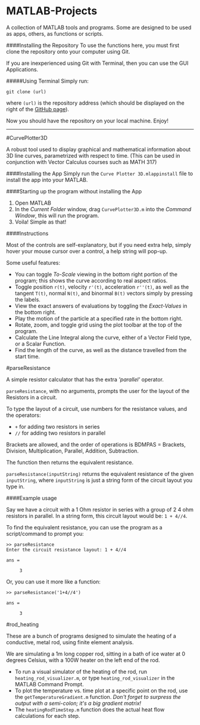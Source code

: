 MATLAB-Projects
===============

A collection of MATLAB tools and programs. Some are designed to be used as apps, others, as functions or scripts.

####Installing the Repository
To use the functions here, you must first clone the repository onto your computer using Git.

If you are inexperienced using Git with Terminal, then you can use the GUI Applications.

#####Using Terminal
Simply run:

`git clone (url)`

where `(url)` is the repository address (which should be displayed on the right of the [GitHub page](https://github.com/Fizz-2013/MATLAB-Projects)).

Now you should have the repository on your local machine. Enjoy!


- - -
#CurvePlotter3D

A robust tool used to display graphical and mathematical information about 3D line curves, parametrized with respect to time. (This can be used in conjunction with Vector Calculus courses such as MATH 317)

####Installing the App
Simply run the `Curve Plotter 3D.mlappinstall` file to install the app into your MATLAB.

####Starting up the program without installing the App

1. Open MATLAB
2. In the *Current Folder* window, drag `CurvePlotter3D.m` into the *Command Window*, this will run the program.
3. Voila! Simple as that!


####Instructions

Most of the controls are self-explanatory, but if you need extra help, simply hover your mouse cursor over a control, a help string will pop-up.

Some useful features:
- You can toggle *To-Scale* viewing in the bottom right portion of the program; this shows the curve according to real aspect ratios.
- Toggle position `r(t)`, velocity `r'(t)`, acceleration `r''(t)`, as well as the tangent `T(t)`, normal `N(t)`, and binormal `B(t)` vectors simply by pressing the labels.
- View the exact answers of evaluations by toggling the *Exact-Values* in the bottom right.
- Play the motion of the particle at a specified rate in the bottom right.
- Rotate, zoom, and toggle grid using the plot toolbar at the top of the program.
- Calculate the Line Integral along the curve, either of a Vector Field type, or a Scalar Function.
- Find the length of the curve, as well as the distance travelled from the start time.


#parseResistance

A simple resistor calculator that has the extra *'parallel'* operator.

`parseResistance`, with no arguments, prompts the user for the layout of the Resistors in a circuit.

To type the layout of a circuit, use numbers for the resistance values, and the operators:
- `+` for adding two resistors in series
- `//` for adding two resistors in parallel

Brackets are allowed, and the order of operations is BDMPAS = Brackets, Division, Multiplication, Parallel, Addition, Subtraction.

The function then returns the equivalent resistance.

`parseResistance(inputString)` returns the equivalent resistance of the given `inputString`, where `inputString` is just a string form of the circuit layout you type in.

####Example usage

Say we have a circuit with a 1 Ohm resistor in series with a group of 2 4 ohm resistors in parallel.
In a string form, this circuit layout would be: `1 + 4//4`.

To find the equivalent resistance, you can use the program as a script/command to prompt you:

    >> parseResistance
    Enter the circuit resistance layout: 1 + 4//4
    
    ans =
    
         3
      
Or, you can use it more like a function:

    >> parseResistance('1+4//4')
    
    ans =
    
         3
    

#rod_heating

These are a bunch of programs designed to simulate the heating of a conductive, metal rod, using finite element analysis.

We are simulating a 1m long copper rod, sitting in a bath of ice water at 0 degrees Celsius, with a 100W heater on the left end of the rod.

- To run a visual simulator of the heating of the rod, run `heating_rod_visualizer.m`, or type `heating_rod_visualizer` in the MATLAB Command Prompt.
- To plot the temperature vs. time plot at a specific point on the rod, use the `getTemperatureGradient.m` function. *Don't forget to surpress the output with a semi-colon; it's a big gradient matrix!*
- The `heatingRodTimeStep.m` function does the actual heat flow calculations for each step.
